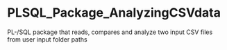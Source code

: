 # PLSQL_Package_AnalyzingCSVdata
PL-/SQL package that reads, compares and analyze two input CSV files from user input folder paths
